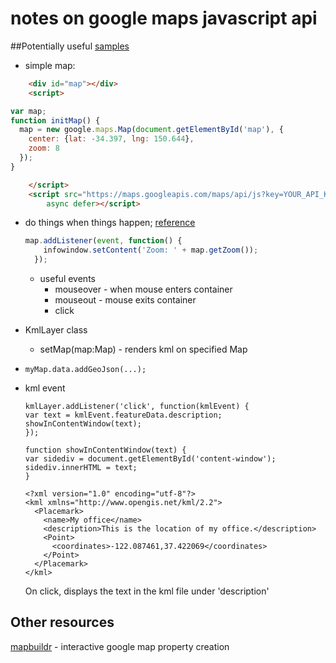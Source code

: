 # notes on google maps javascript api

##Potentially useful [samples](https://developers.google.com/maps/documentation/javascript/examples/)

* simple map:

```html
    <div id="map"></div>
    <script>

var map;
function initMap() {
  map = new google.maps.Map(document.getElementById('map'), {
    center: {lat: -34.397, lng: 150.644},
    zoom: 8
  });
}

    </script>
    <script src="https://maps.googleapis.com/maps/api/js?key=YOUR_API_KEY&callback=initMap"
        async defer></script>
```

* do things when things happen; [reference](https://developers.google.com/maps/documentation/javascript/3.exp/reference)

	```js
	map.addListener(event, function() {
	    infowindow.setContent('Zoom: ' + map.getZoom());
	  });
	```
	* useful events
		* mouseover - when mouse enters container
		* mouseout - mouse exits container
		* click

* KmlLayer class
	* setMap(map:Map) - renders kml on specified Map

* `myMap.data.addGeoJson(...);`

* kml event

	```
  kmlLayer.addListener('click', function(kmlEvent) {
    var text = kmlEvent.featureData.description;
    showInContentWindow(text);
  });

  function showInContentWindow(text) {
    var sidediv = document.getElementById('content-window');
    sidediv.innerHTML = text;
  }
	```
	
	```
	<?xml version="1.0" encoding="utf-8"?>
	<kml xmlns="http://www.opengis.net/kml/2.2">
	  <Placemark>
	    <name>My office</name>
	    <description>This is the location of my office.</description>
	    <Point>
	      <coordinates>-122.087461,37.422069</coordinates>
	    </Point>
	  </Placemark>
	</kml>
	```
	On click, displays the text in the kml file under 'description'

## Other resources

[mapbuildr](https://mapbuildr.com/buildr) - interactive google map property creation